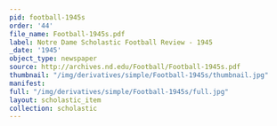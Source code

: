 ```yaml
---
pid: football-1945s
order: '44'
file_name: Football-1945s.pdf
label: Notre Dame Scholastic Football Review - 1945
_date: '1945'
object_type: newspaper
source: http://archives.nd.edu/Football/Football-1945s.pdf
thumbnail: "/img/derivatives/simple/Football-1945s/thumbnail.jpg"
manifest:
full: "/img/derivatives/simple/Football-1945s/full.jpg"
layout: scholastic_item
collection: scholastic
---
```

